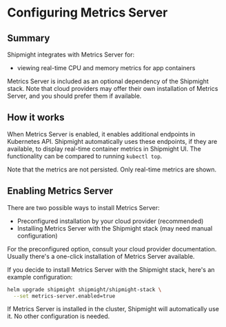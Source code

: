 # Configuring Metrics Server

## Summary

Shipmight integrates with Metrics Server for:

- viewing real-time CPU and memory metrics for app containers

Metrics Server is included as an optional dependency of the Shipmight stack. Note that cloud providers may offer their own installation of Metrics Server, and you should prefer them if available.

## How it works

When Metrics Server is enabled, it enables additional endpoints in Kubernetes API. Shipmight automatically uses these endpoints, if they are available, to display real-time container metrics in Shipmight UI. The functionality can be compared to running `kubectl top`.

Note that the metrics are not persisted. Only real-time metrics are shown.

## Enabling Metrics Server

There are two possible ways to install Metrics Server:

- Preconfigured installation by your cloud provider (recommended)
- Installing Metrics Server with the Shipmight stack (may need manual configuration)

For the preconfigured option, consult your cloud provider documentation. Usually there's a one-click installation of Metrics Server available.

If you decide to install Metrics Server with the Shipmight stack, here's an example configuration:

```bash
helm upgrade shipmight shipmight/shipmight-stack \
  --set metrics-server.enabled=true
```

If Metrics Server is installed in the cluster, Shipmight will automatically use it. No other configuration is needed.
